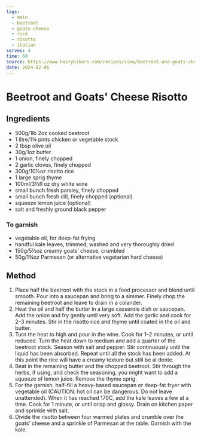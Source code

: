 ```yaml
---
tags:
  - main
  - beetroot
  - goats-cheese
  - rice
  - risotto
  - italian
serves: 4
time: 60
source: https://www.hairybikers.com/recipes/view/beetroot-and-goats-cheese-risotto
date: 2024-02-06
---
```

# Beetroot and Goats' Cheese Risotto

## Ingredients

- 500g/1lb 2oz cooked beetroot
- 1 litre/1¾ pints chicken or vegetable stock
- 2 tbsp olive oil
- 30g/1oz butter
- 1 onion, finely chopped
- 2 garlic cloves, finely chopped
- 300g/10½oz risotto rice
- 1 large sprig thyme
- 100ml/3½fl oz dry white wine
- small bunch fresh parsley, finely chopped
- small bunch fresh dill, finely chopped (optional)
- squeeze lemon juice (optional)
- salt and freshly ground black pepper

### To garnish

- vegetable oil, for deep-fat frying
- handful kale leaves, trimmed, washed and very thoroughly dried
- 150g/5½oz creamy goats’ cheese, crumbled
- 50g/1¾oz Parmesan (or alternative vegetarian hard cheese)

## Method

1. Place half the beetroot with the stock in a food processor and blend until smooth. Pour into a saucepan and bring to a simmer. Finely chop the remaining beetroot and leave to drain in a colander.
2. Heat the oil and half the butter in a large casserole dish or saucepan. Add the onion and fry gently until very soft. Add the garlic and cook for 2–3 minutes. Stir in the risotto rice and thyme until coated in the oil and butter.
3. Turn the heat to high and pour in the wine. Cook for 1–2 minutes, or until reduced. Turn the heat down to medium and add a quarter of the beetroot stock. Season with salt and pepper. Stir continuously until the liquid has been absorbed. Repeat until all the stock has been added. At this point the rice will have a creamy texture but still be al dente.
4. Beat in the remaining butter and the chopped beetroot. Stir through the herbs, if using, and check the seasoning, you might want to add a squeeze of lemon juice. Remove the thyme sprig.
5. For the garnish, half-fill a heavy-based saucepan or deep-fat fryer with vegetable oil (CAUTION: hot oil can be dangerous. Do not leave unattended). When it has reached 170C, add the kale leaves a few at a time. Cook for 1 minute, or until crisp and glossy. Drain on kitchen paper and sprinkle with salt.
6. Divide the risotto between four warmed plates and crumble over the goats’ cheese and a sprinkle of Parmesan at the table. Garnish with the kale.